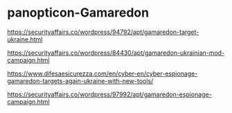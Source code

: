 # panopticon-Gamaredon

https://securityaffairs.co/wordpress/94792/apt/gamaredon-target-ukraine.html

https://securityaffairs.co/wordpress/84430/apt/gamaredon-ukrainian-mod-campaign.html

https://www.difesaesicurezza.com/en/cyber-en/cyber-espionage-gamaredon-targets-again-ukraine-with-new-tools/

https://securityaffairs.co/wordpress/97992/apt/gamaredon-espionage-campaign.html
